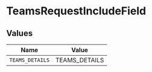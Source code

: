 # TeamsRequestIncludeField


## Values

| Name            | Value           |
| --------------- | --------------- |
| `TEAMS_DETAILS` | TEAMS_DETAILS   |